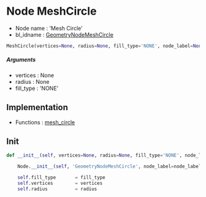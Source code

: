 # Node MeshCircle

- Node name : 'Mesh Circle'
- bl_idname : [GeometryNodeMeshCircle](https://docs.blender.org/api/current/bpy.types.GeometryNodeMeshCircle.html)


``` python
MeshCircle(vertices=None, radius=None, fill_type='NONE', node_label=None, node_color=None)
```
##### Arguments

- vertices : None
- radius : None
- fill_type : 'NONE'

## Implementation

- Functions : [mesh_circle](/docs/GeoNodes/GeoNodesTree.md#mesh_circle)

## Init

``` python
def __init__(self, vertices=None, radius=None, fill_type='NONE', node_label=None, node_color=None):

    Node.__init__(self, 'GeometryNodeMeshCircle', node_label=node_label, node_color=node_color)

    self.fill_type       = fill_type
    self.vertices        = vertices
    self.radius          = radius
```

